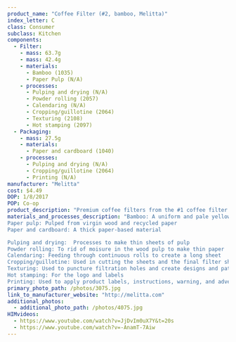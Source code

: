 ```yaml
---
product_name: "Coffee Filter (#2, bamboo, Melitta)"
index_letter: C
class: Consumer
subclass: Kitchen
components:
  - Filter:
    - mass: 63.7g
    - mass: 42.4g
    - materials:
      - Bamboo (1035)
      - Paper Pulp (N/A)
    - processes:
      - Pulping and drying (N/A)
      - Powder rolling (2057)
      - Calendaring (N/A)
      - Cropping/guillotine (2064)
      - Texturing (2108)
      - Hot stamping (2097)
  - Packaging:
    - mass: 27.5g
    - materials:
      - Paper and cardboard (1040)
    - processes:
      - Pulping and drying (N/A)
      - Cropping/guillotine (2064)
      - Printing (N/A)
manufacturer: "Melitta"
cost: $4.49
DOP: 1/8/2017
POP: Co-op
product_description: "Premium coffee filters from the #1 coffee filter brand in the world; Contains patented flavor enhancing micro perforations for maximum flavor; Fits all 4 to 6 Cup electric cone drip coffeemakers and 1 cup pour-over style cone coffeemakers; Made from 60% Bamboo, a naturally regenerating resource with doubled crimped seal, guaranteed not to burst; Melitta makes an annual donation to American Forests Global ReLeaf ecosystem restoration projects to fund the replenishment of trees used in the production of its filters"
materials_and_processes_description: "Bamboo: A uniform and pale yellow. Unlike other woods, bamboo has no rays or knots, allowing it to withstand more stress. Bamboo contains different chemical extractives than hardwood, which make it better suited for gluing.
Paper pulp: Pulped from virgin wood and recycled paper
Paper and cardboard: A thick paper-based material

Pulping and drying:  Processes to make thin sheets of pulp
Powder rolling: To rid of moisure in the wood pulp to make thin paper
Calendaring: Feeding through continuous rolls to create a long sheet
Cropping/guillotine: Used in cutting the sheets and the final filter shape
Texturing: Used to puncture filtration holes and create designs and patterns
Hot stamping: For the logo and labels
Printing: Used to apply product labels, instructions, warning, and advertisements"
primary_photo_path: /photos/3075.jpg
link_to_manufacturer_website: "http://melitta.com"
additional_photos:
  - additional_photo_path: /photos/4075.jpg
HIMvideos:
  - https://www.youtube.com/watch?v=JjDvIm0uX7Y&t=20s
  - https://www.youtube.com/watch?v=-AnamT-7Aiw
---
```

